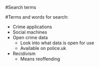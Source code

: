 #Search terms

#Terms and words for search:
* Crime applications
* Social machines
* Open crime data
	* Look into what data is open for use
	* Available on police.uk
* Recidivism
	* Means reoffending